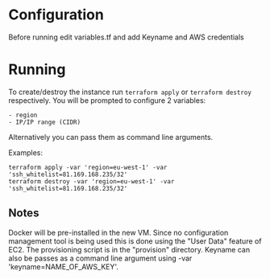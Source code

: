 # Configuration

Before running edit variables.tf and add Keyname and AWS credentials

# Running

To create/destroy the instance run `terraform apply` or `terraform destroy` respectively. You will be prompted to configure 2 variables:

    - region
    - IP/IP range (CIDR)
   
Alternatively you can pass them as command line arguments.

 Examples: 
 ````
 terraform apply -var 'region=eu-west-1' -var 'ssh_whitelist=81.169.168.235/32'
 terraform destroy -var 'region=eu-west-1' -var 'ssh_whitelist=81.169.168.235/32'
 ````
 
## Notes
 Docker will be pre-installed in the new VM. 
 Since no configuration management tool is being used this is done using the "User Data" feature of EC2.
 The provisioning script is in the "provision" directory.
 Keyname can also be passes as a command line argument using -var 'keyname=NAME_OF_AWS_KEY'.
 
